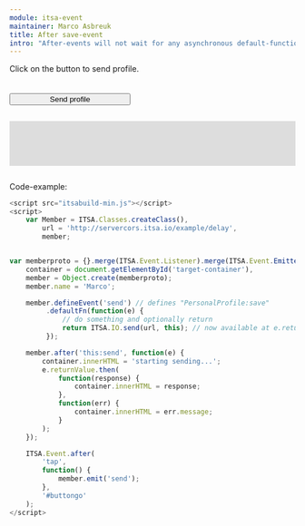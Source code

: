 ```yaml
---
module: itsa-event
maintainer: Marco Asbreuk
title: After save-event
intro: "After-events will not wait for any asynchronous default-function to finish, to keep performant. However, you can inspect e.returnValue: whenever that is a Promise, this Promise can be used to get informed when the default-function is ready."
---
```


<style type="text/css">
    #container {
        margin: 2em 0;
        min-height: 2em;
    }
    #container button {
        margin-top: 0.5em;
        min-width: 16em;
    }
    #target-container {
        margin: 2em 0;
        padding: 1em;
        min-height: 3.6em;
        background-color: #ddd;
    }
</style>

Click on the button to send profile.

<div id="container">
    <button id="buttongo" class="pure-button pure-button-primary pure-button-bordered">Send profile</button>
</div>
<div id="target-container"></div>

Code-example:

```js
<script src="itsabuild-min.js"></script>
<script>
    var Member = ITSA.Classes.createClass(),
        url = 'http://servercors.itsa.io/example/delay',
        member;


var memberproto = {}.merge(ITSA.Event.Listener).merge(ITSA.Event.Emitter('PersonalProfile')),
    container = document.getElementById('target-container'),
    member = Object.create(memberproto);
    member.name = 'Marco';

    member.defineEvent('send') // defines "PersonalProfile:save"
         .defaultFn(function(e) {
             // do something and optionally return
             return ITSA.IO.send(url, this); // now available at e.returnValue
         });

    member.after('this:send', function(e) {
        container.innerHTML = 'starting sending...';
        e.returnValue.then(
            function(response) {
                container.innerHTML = response;
            },
            function(err) {
                container.innerHTML = err.message;
            }
        );
    });

    ITSA.Event.after(
        'tap',
        function() {
            member.emit('send');
        },
        '#buttongo'
    );
</script>
```

<script src="../../dist/itsabuild-min.js"></script>
<script>
    var Member = ITSA.Classes.createClass(),
        url = 'http://servercors.itsa.io/example/delay',
        member;


var memberproto = {}.merge(ITSA.Event.Listener).merge(ITSA.Event.Emitter('PersonalProfile')),
    container = document.getElementById('target-container'),
    member = Object.create(memberproto);
    member.name = 'Marco';

    member.defineEvent('send') // defines "PersonalProfile:save"
         .defaultFn(function(e) {
             // do something and optionally return
             return ITSA.IO.send(url, this); // now available at e.returnValue
         });

    member.after('this:send', function(e) {
        container.innerHTML = 'starting sending...';
        e.returnValue.then(
            function(response) {
                container.innerHTML = response;
            },
            function(err) {
                container.innerHTML = err.message;
            }
        );
    });

    ITSA.Event.after(
        'tap',
        function() {
            member.emit('send');
        },
        '#buttongo'
    );
</script>